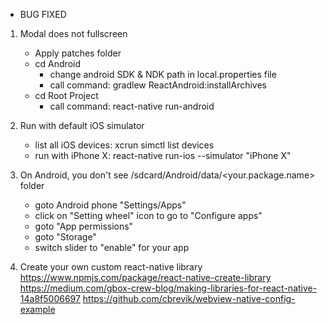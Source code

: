 * BUG FIXED

1. Modal does not fullscreen
    - Apply patches folder
    - cd Android
        + change android SDK & NDK path in local.properties file
        + call command:
            gradlew ReactAndroid:installArchives
    - cd Root Project
        + call command:
            react-native run-android

2. Run with default iOS simulator
    - list all iOS devices:
            xcrun simctl list devices
    - run with iPhone X:
            react-native run-ios --simulator "iPhone X"

3. On Android, you don't see /sdcard/Android/data/<your.package.name> folder
    - goto Android phone "Settings/Apps"
    - click on "Setting wheel" icon to go to "Configure apps"
    - goto "App permissions"
    - goto "Storage"
    - switch slider to "enable" for your app
    
4. Create your own custom react-native library
    https://www.npmjs.com/package/react-native-create-library
    https://medium.com/gbox-crew-blog/making-libraries-for-react-native-14a8f5006697
    https://github.com/cbrevik/webview-native-config-example